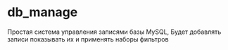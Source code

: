# db_manage
Простая система управления записями базы MySQL, Будет добавлять записи показывать их и применять наборы фильтров
